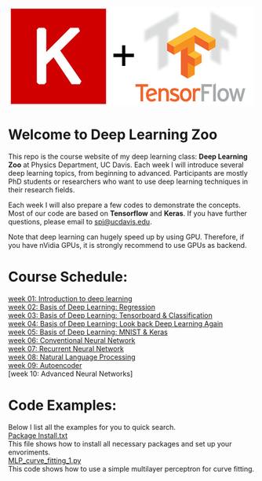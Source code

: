 <p align="center">
  <img src="./others/keras-tensorflow-logo.jpg">
</p>

# Welcome to Deep Learning Zoo
This repo is the course website of my deep learning class: **Deep Learning Zoo**
at Physics Department, UC Davis. Each week I will introduce several deep learning
topics, from beginning to advanced. Participants are mostly PhD students or 
researchers who want to use deep learning techniques in their research fields.

Each week I will also prepare a few codes to demonstrate the concepts. Most of
our code are based on **Tensorflow** and **Keras**. If you have further 
questions, please email to spi@ucdavis.edu.

Note that deep learning can hugely speed up by using GPU. Therefore, if you have
nVidia GPUs, it is strongly recommend to use GPUs as backend. 

# Course Schedule:          
[week 01: Introduction to deep learning](https://github.com/pipidog/MLclass/blob/master/slide/slide01%20(introduction%20to%20ML).pdf)             
[week 02: Basis of Deep Learning: Regression](https://github.com/pipidog/MLclass/blob/master/slide/slide02%20(basis%20of%20deep%20learning%20and%20regression).pdf)            
[week 03: Basis of Deep Learning: Tensorboard & Classification](https://github.com/pipidog/MLclass/blob/master/slide/slide03%20(basis%20of%20deep%20learning%20and%20classification).pdf)    
[week 04: Basis of Deep Learning: Look back Deep Learning Again](https://github.com/pipidog/MLclass/blob/master/slide/slide04%20(basis%20of%20deep%20learning%20look%20back).pdf)            
[week 05: Basis of Deep Learning: MNIST & Keras](https://github.com/pipidog/MLclass/blob/master/slide/slide05%20(Keras%20and%20MNIST).pdf)           
[week 06: Conventional Neural Network](https://github.com/pipidog/MLclass/blob/master/slide/slide06%20(CNN).pdf)          
[week 07: Recurrent Neural Network](https://github.com/pipidog/MLclass/blob/master/slide/slide07%20(RNN%2BLSTM%2BGRU%2BIRNN).pdf)   
[week 08: Natural Language Processing](https://github.com/pipidog/MLclass/blob/master/slide/slide08%20(Natural%20Language%20Processing).pdf)    
[week 09: Autoencoder](https://github.com/pipidog/MLclass/blob/master/slide/slide09%20(autoencoder%2Bone-shot%20learning).pdf)    
[week 10: Advanced Neural Networks] 
                
# Code Examples:    
Below I list all the examples for you to quick search.     
[Package Install.txt](https://github.com/pipidog/MLclass/blob/master/codes/01_Package_install/Package%20Install.txt)    
This file shows how to install all necessary packages and set up your envoriments.     
[MLP_curve_fitting_1.py](https://github.com/pipidog/MLclass/blob/master/codes/02_MLP_regression/MLP_curve_fitting_1.py)     
This code shows how to use a simple multilayer perceptron for curve fitting.     
 




    
